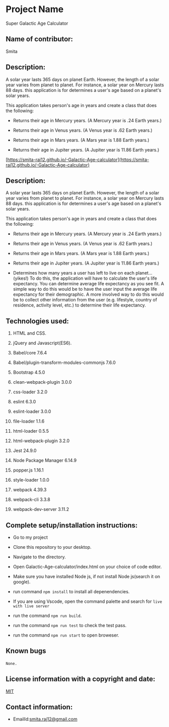 

# Project Name

   Super Galactic Age Calculator

## Name of contributor:

Smita   

## Description:

A solar year lasts 365 days on planet Earth. However, the length of a solar year varies from planet to planet. For instance, a solar year on Mercury lasts 88 days. this application is for determines a user's age based on a planet's solar years.

This application takes person's age in years and create a class that does the following:

- Returns their age in Mercury years. (A Mercury year is .24 Earth years.)

- Returns their age in Venus years. (A Venus year is .62 Earth years.)

- Returns their age in Mars years. (A Mars year is 1.88 Earth years.)

- Returns their age in Jupiter years. (A Jupiter year is 11.86 Earth years.)

[https://smita-raj12.github.io/-Galactic-Age-calculator](https://smita-raj12.github.io/-Galactic-Age-calculator)


## Description:

A solar year lasts 365 days on planet Earth. However, the length of a solar year varies from planet to planet. For instance, a solar year on Mercury lasts 88 days. this application is for determines a user's age based on a planet's solar years.

This application takes person's age in years and create a class that does the following:

- Returns their age in Mercury years. (A Mercury year is .24 Earth years.)

- Returns their age in Venus years. (A Venus year is .62 Earth years.)

- Returns their age in Mars years. (A Mars year is 1.88 Earth years.)

- Returns their age in Jupiter years. (A Jupiter year is 11.86 Earth years.)

- Determines how many years a user has left to live on each planet… (yikes!) To do this, the application will have to calculate the user's life expectancy. You can determine average life expectancy as you see fit. A simple way to do this would be to have the user input the average life expectancy for their demographic. A more involved way to do this would be to collect other information from the user (e.g. lifestyle, country of residence, activity level, etc.) to determine their life expectancy.

## Technologies used:

1. HTML and CSS.

2. jQuery and Javascript(ES6).

3. Babel/core 7.6.4

4. Babel/plugin-transform-modules-commonjs 7.6.0

5. Bootstrap 4.5.0

6. clean-webpack-plugin 3.0.0

7. css-loader 3.2.0

8. eslint 6.3.0

9. eslint-loader 3.0.0

10. file-loader 1.1.6

11. html-loader 0.5.5

12. html-webpack-plugin 3.2.0

13. Jest 24.9.0

15. Node Package Manager 6.14.9

16. popper.js 1.16.1

17. style-loader 1.0.0

18. webpack 4.39.3

19. webpack-cli 3.3.8

20. webpack-dev-server 3.11.2
    

## Complete setup/installation instructions:

* Go to my project       

* Clone this repository to your desktop.

* Navigate to the directory.

* Open Galactic-Age-calculator/index.html on your choice of code editor.

* Make sure you have installed Node js, if not install Node js(search it on google).

* run command `npm install` to install all depenendencies.

* If you are using Vscode, open the command palette and search for `live
with live server`

* run the command `npm run build`.

* run the command `npm run test` to check the test pass.

* run the command `npm run start` to open broweser.


## Known bugs

`None.`     

## License information with a copyright and date:

 [MIT](https://opensource.org/licenses/MIT)

## Contact information:
   
* EmailId:smita.raj12@gmail.com

